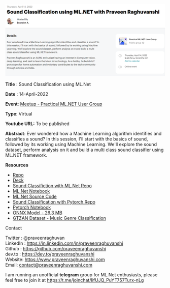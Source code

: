 <img src="assets\meetup-poster.png" alt="Developer Week" style="zoom:80%;" />

**Title** : Sound Classification using ML.Net

**Date** : 14-April-2022

**Event**: [Meetup - Practical ML.NET User Group](https://www.meetup.com/practical-ml-net-user-group/)

**Type**: Virtual

**Youtube URL:** To be published

**Abstract**: Ever wondered how a Machine Learning algorithm identifies and classifies a sound? In this session, I'll start with the basics of sound, followed by its working using Machine Learning. We'll explore the sound dataset, perform analysis on it and build a multi class sound classifier using ML.NET framework.

**Resources**

- [Repo](https://github.com/praveenraghuvanshi/tech-sessions/tree/master/14042022-Practical-ML-Net-Sound-Classification)
- [Deck](SoundClassification-PracticalML.NetUG.pdf)
- [Sound Classifiction with ML.Net Repo](https://github.com/praveenraghuvanshi/sound-classification-mlnet)
- [ML.Net Notebook](https://github.com/praveenraghuvanshi/sound-classification-mlnet/blob/main/SoundClassification.ipynb)
- [ML.Net Source Code](https://github.com/praveenraghuvanshi/sound-classification-mlnet/tree/main/src/SoundClassificationMLNet)
- [Sound Classification with Pytorch Repo](https://github.com/praveenraghuvanshi/sound-classification-pytorch)
- [Pytorch Notebook](https://github.com/praveenraghuvanshi/sound-classification-pytorch/blob/main/Sound_Classification.ipynb)
- [ONNX Model - 26.3 MB](https://github.com/praveenraghuvanshi/sound-classification-pytorch/blob/main/SoundClassifier.onnx)
- [GTZAN Dataset - Music Genre Classification](https://www.kaggle.com/datasets/andradaolteanu/gtzan-dataset-music-genre-classification?resource=download)

Contact

Twitter : @praveenraghuvan\
LinkedIn : https://in.linkedin.com/in/praveenraghuvanshi \
Github : https://github.com/praveenraghuvanshi \
dev.to : https://dev.to/praveenraghuvanshi \
Website: https://www.praveenraghuvanshi.com \
Email: contact@praveenraghuvanshi.com 

I am running an unofficial **telegram** group for ML.Net enthusiasts, please feel free to join it at https://t.me/joinchat/IifUJQ_PuYT757Turx-nLg



